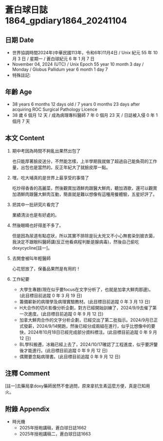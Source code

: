 [_metadata_:encoding]: - "utf-8"
[_metadata_:language]: - "zh-Hant-TW"
[_metadata_:fileformat]: - "markdown"
[_metadata_:MIME_type]: - "text/plain"
[_metadata_:markdown_version]: - "commonmark version 0.30"
[_metadata_:markdown_spec]: - "https://spec.commonmark.org/0.30/"

# 蒼白球日誌1864_gpdiary1864_20241104 #

## 日期 Date ##

* 世界協調時間2024年(中華民國113年，令和6年)11月4日 / Unix 紀元 55 年 10 月 3 日 / 星期一 / 蒼白球紀元 6 年 1 月 7 日
* November 04, 2024 (UTC) / Unix Epoch 55 year 10 month 3 day / Monday / Globus Pallidum year 6 month 1 day 7
* 特殊註記:

## 年齡 Age ##

* 38 years 6 months 12 days old / 7 years 0 months 23 days after acquiring ROC Surgical Pathology Licence
* 38 歲 6 個月 12 天 / 成為病理專科醫師 7 年 0 個月 23 天 / 日誌被入侵 0 年 1 個月 7 天

## 本文 Content ##

1. 期中考因為時間不夠亂出果然出包了

    也只能厚著臉皮送分，不然能怎樣，上半學期我就做了超過自己能負荷的工作量，出包也是當然的。反正年紀大了就臉皮厚一點。

2. 嘿，吃大埔真的是世界上最享受的事情了

    吃炒得香香的高麗菜，然後觀賞加酒鮮肉跟醫大鮮肉，聽加酒歌，還可以觀賞加酒鮮肉跟醫大鮮肉互動，簡直就是難以想像有這種用餐體驗，五星好評了。

3. 把其中一批研究片看完了

    業績清淡也是有好處的。

4. 然後眼睛也好得差不多了。

    但是因為尿道有點症狀，所以其實不排除是玩太兇又不小心無套染到披衣菌，我決定不跟眼科醫師講(反正他看病程判斷是腺病毒)，然後自己偷吃doxycycline[註一]。

5. 去開會被叫年輕醫師

    心花怒放了，保養品果然是有用的！

6. 工作紀要

    - 大學生專題(現在似乎要focus在文字分析了，也就是加拿大鮮肉那邊)。(此目標目前追蹤 0 年 3 月 19 日)
    - 籌備嶄新的病理學及病理實驗教材。(此目標目前追蹤 0 年 3 月 13 日)
    - H大合作的切片影像分析企劃，對方已經開始訓練了，2024/9/9去催了第一次進度。(此目標目前追蹤 0 年 9 月 12 日)
    - 加拿大鮮肉合作的文字分析企劃，已經交出了第二批指示。2024/9月已正式發薪，2024/9/14開跑，然後已經分成兩組在進行，似乎比想像中的要快，2024年10月18日已經完成部分資料標注。(此目標目前追蹤 0 年 9 月 12 日)
    - BL學科搬遷，冰箱已經上去了，2024/10/17確認了工程進度，似乎要評鑒後才能進行。(此目標目前追蹤 0 年 9 月 12 日)
    - 偶爾要念點病理書。(此目標目前追蹤 0 年 9 月 12 日)

## 注釋 Comment ##

[註一]去藥局拿doxy藥師居然不會過問，原來拿抗生素這麼方便，真是已知用火。

## 附錄 Appendix ##

* 時光機
    - 2025年授袍講稿，蒼白球日誌1662
    - 2025年授袍講稿二，蒼白球日誌1663
   